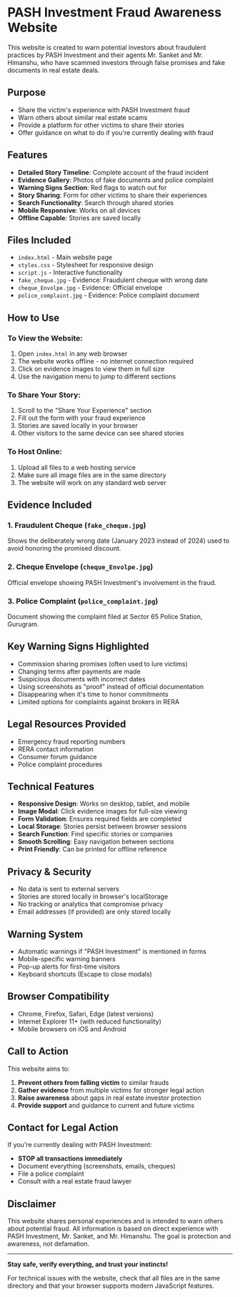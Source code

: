 # PASH Investment Fraud Awareness Website

This website is created to warn potential investors about fraudulent practices by PASH Investment and their agents Mr. Sanket and Mr. Himanshu, who have scammed investors through false promises and fake documents in real estate deals.

## Purpose
- Share the victim's experience with PASH Investment fraud
- Warn others about similar real estate scams
- Provide a platform for other victims to share their stories
- Offer guidance on what to do if you're currently dealing with fraud

## Features
- **Detailed Story Timeline**: Complete account of the fraud incident
- **Evidence Gallery**: Photos of fake documents and police complaint
- **Warning Signs Section**: Red flags to watch out for
- **Story Sharing**: Form for other victims to share their experiences
- **Search Functionality**: Search through shared stories
- **Mobile Responsive**: Works on all devices
- **Offline Capable**: Stories are saved locally

## Files Included
- `index.html` - Main website page
- `styles.css` - Stylesheet for responsive design
- `script.js` - Interactive functionality
- `fake_cheque.jpg` - Evidence: Fraudulent cheque with wrong date
- `cheque_Envolpe.jpg` - Evidence: Official envelope
- `police_complaint.jpg` - Evidence: Police complaint document

## How to Use

### To View the Website:
1. Open `index.html` in any web browser
2. The website works offline - no internet connection required
3. Click on evidence images to view them in full size
4. Use the navigation menu to jump to different sections

### To Share Your Story:
1. Scroll to the "Share Your Experience" section
2. Fill out the form with your fraud experience
3. Stories are saved locally in your browser
4. Other visitors to the same device can see shared stories

### To Host Online:
1. Upload all files to a web hosting service
2. Make sure all image files are in the same directory
3. The website will work on any standard web server

## Evidence Included

### 1. Fraudulent Cheque (`fake_cheque.jpg`)
Shows the deliberately wrong date (January 2023 instead of 2024) used to avoid honoring the promised discount.

### 2. Cheque Envelope (`cheque_Envolpe.jpg`)
Official envelope showing PASH Investment's involvement in the fraud.

### 3. Police Complaint (`police_complaint.jpg`)
Document showing the complaint filed at Sector 65 Police Station, Gurugram.

## Key Warning Signs Highlighted
- Commission sharing promises (often used to lure victims)
- Changing terms after payments are made
- Suspicious documents with incorrect dates
- Using screenshots as "proof" instead of official documentation
- Disappearing when it's time to honor commitments
- Limited options for complaints against brokers in RERA

## Legal Resources Provided
- Emergency fraud reporting numbers
- RERA contact information
- Consumer forum guidance
- Police complaint procedures

## Technical Features
- **Responsive Design**: Works on desktop, tablet, and mobile
- **Image Modal**: Click evidence images for full-size viewing
- **Form Validation**: Ensures required fields are completed
- **Local Storage**: Stories persist between browser sessions
- **Search Function**: Find specific stories or companies
- **Smooth Scrolling**: Easy navigation between sections
- **Print Friendly**: Can be printed for offline reference

## Privacy & Security
- No data is sent to external servers
- Stories are stored locally in browser's localStorage
- No tracking or analytics that compromise privacy
- Email addresses (if provided) are only stored locally

## Warning System
- Automatic warnings if "PASH Investment" is mentioned in forms
- Mobile-specific warning banners
- Pop-up alerts for first-time visitors
- Keyboard shortcuts (Escape to close modals)

## Browser Compatibility
- Chrome, Firefox, Safari, Edge (latest versions)
- Internet Explorer 11+ (with reduced functionality)
- Mobile browsers on iOS and Android

## Call to Action
This website aims to:
1. **Prevent others from falling victim** to similar frauds
2. **Gather evidence** from multiple victims for stronger legal action
3. **Raise awareness** about gaps in real estate investor protection
4. **Provide support** and guidance to current and future victims

## Contact for Legal Action
If you're currently dealing with PASH Investment:
- **STOP all transactions immediately**
- Document everything (screenshots, emails, cheques)
- File a police complaint
- Consult with a real estate fraud lawyer

## Disclaimer
This website shares personal experiences and is intended to warn others about potential fraud. All information is based on direct experience with PASH Investment, Mr. Sanket, and Mr. Himanshu. The goal is protection and awareness, not defamation.

---

**Stay safe, verify everything, and trust your instincts!**

For technical issues with the website, check that all files are in the same directory and that your browser supports modern JavaScript features.
